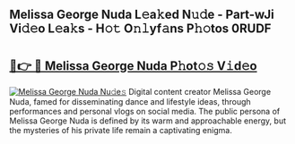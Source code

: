 ## Melissa George Nuda L𝚎a𝚔ed N𝚞𝚍e - Part-wJi Vi𝚍𝚎o L𝚎a𝚔s - H𝚘𝚝 O𝚗𝚕yf𝚊ns P𝚑𝚘tos 0RUDF

# <h2><a href="http://kf0eamv.oniu.top/?m=Melissa+George+Nuda">🔗👉 🔴 Melissa George Nuda P𝚑ot𝚘𝚜 V𝚒d𝚎o</a></h2>

[![Melissa George Nuda Nu𝚍e𝚜](https://i.imgur.com/0qMVB7G.gif)](http://kf0eamv.oniu.top/?m=Melissa+George+Nuda)
Digital content creator Melissa George Nuda, famed for disseminating dance and lifestyle ideas, through performances and personal vlogs on social media. The public persona of Melissa George Nuda is defined by its warm and approachable energy, but the mysteries of his private life remain a captivating enigma.  
